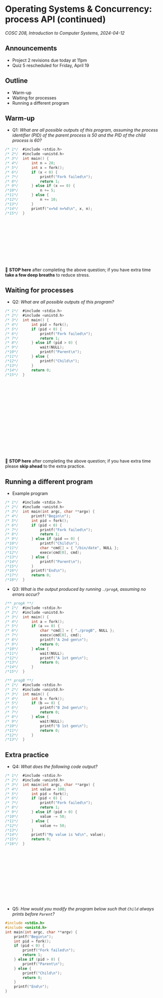 # Operating Systems & Concurrency: process API (continued)
_COSC 208, Introduction to Computer Systems, 2024-04-12_

## Announcements
* Project 2 revisions due today at 11pm
* Quiz 5 rescheduled for Friday, April 19

## Outline
* Warm-up
* Waiting for processes
* Running a different program

## Warm-up

* Q1: _What are all possible outputs of this program, assuming the process identifier (PID) of the parent process is 50 and the PID of the child process is 60?_


```c
/* 1*/  #include <stdio.h>
/* 2*/  #include <unistd.h>    
/* 3*/  int main() {
/* 4*/      int n = 20;
/* 5*/      int x = fork();
/* 6*/      if (x < 0) {
/* 7*/          printf("Fork failed\n");
/* 8*/          return 1;
/* 9*/      } else if (x == 0) {
/*10*/          n += 5;
/*11*/      } else {
/*12*/          n += 10;
/*13*/      }
/*14*/      printf("x=%d n=%d\n", x, n);
/*15*/  }
```

<div style="height:10em;"></div>

🛑 **STOP here** after completing the above question; if you have extra time **take a few deep breaths** to reduce stress.

<div style="page-break-after:always;"></div>

## Waiting for processes

* Q2: _What are all possible outputs of this program?_


```c
/* 1*/  #include <stdio.h>
/* 2*/  #include <unistd.h>
/* 3*/  int main() {
/* 4*/      int pid = fork();
/* 5*/      if (pid < 0) {
/* 6*/          printf("Fork failed\n");
/* 7*/          return 1;
/* 8*/      } else if (pid > 0) {
/* 9*/          wait(NULL);
/*10*/          printf("Parent\n");
/*11*/      } else {
/*12*/          printf("Child\n");
/*13*/      }
/*14*/      return 0;
/*15*/  }
```

<div style="height:17em;"></div>

🛑 **STOP here** after completing the above question; if you have extra time please **skip ahead** to the extra practice.

## Running a different program

* Example program


```c
/* 1*/  #include <stdio.h>
/* 2*/  #include <unistd.h>
/* 3*/  int main(int argc, char **argv) {
/* 4*/      printf("Begin\n");
/* 5*/      int pid = fork();
/* 6*/      if (pid < 0) {
/* 7*/          printf("Fork failed\n");
/* 8*/          return 1;
/* 9*/      } else if (pid == 0) {
/*10*/          printf("Child\n");
/*11*/          char *cmd[] = { "/bin/date", NULL };
/*12*/          execv(cmd[0], cmd);
/*13*/      } else {
/*14*/          printf("Parent\n");
/*15*/      }
/*16*/      printf("End\n");
/*17*/      return 0;
/*18*/  }
```

* Q3: _What is the output produced by running `./progA`, assuming no errors occur?_


```c
/** progA **/
/* 1*/  #include <stdio.h>
/* 2*/  #include <unistd.h>
/* 3*/  int main() {
/* 4*/      int a = fork();
/* 5*/      if (a == 0) {
/* 6*/          char *cmd[] = { "./progB", NULL };
/* 7*/          execv(cmd[0], cmd);
/* 8*/          printf("A 2nd gen\n");
/* 9*/          return 0;
/*10*/      } else {
/*11*/          wait(NULL);
/*12*/          printf("A 1st gen\n");
/*13*/          return 0;
/*14*/      }
/*15*/  }
```


```c
/** progB **/
/* 1*/  #include <stdio.h>
/* 2*/  #include <unistd.h>
/* 3*/  int main() {
/* 4*/      int b = fork();
/* 5*/      if (b == 0) {
/* 6*/          printf("B 2nd gen\n");
/* 7*/          return 0;
/* 8*/      } else {
/* 9*/          wait(NULL);
/*10*/          printf("B 1st gen\n");
/*11*/          return 0;
/*12*/      }
/*13*/  }
```

<div style="page-break-after:always;"></div>

## Extra practice

* Q4: _What does the following code output?_


```c
/* 1*/  #include <stdio.h>
/* 2*/  #include <unistd.h>
/* 3*/  int main(int argc, char **argv) {
/* 4*/      int value = 100;
/* 5*/      int pid = fork();
/* 6*/      if (pid < 0) {
/* 7*/          printf("Fork failed\n");
/* 8*/          return 1;
/* 9*/      } else if (pid > 0) {
/*10*/          value -= 50;
/*11*/      } else {
/*12*/          value += 50;
/*13*/      }
/*14*/      printf("My value is %d\n", value);
/*15*/      return 0;
/*16*/  }
```

<p style="height:12em;"></p>

* Q5: _How would you modify the program below such that `Child` always prints before `Parent`?_


```c
#include <stdio.h>
#include <unistd.h>
int main(int argc, char **argv) {
    printf("Begin\n");
    int pid = fork();
    if (pid < 0) {
        printf("Fork failed\n");
        return 1;
    } else if (pid > 0) {
        printf("Parent\n");
    } else {
        printf("Child\n");
        return 0;
    }
    printf("End\n");
}
```
